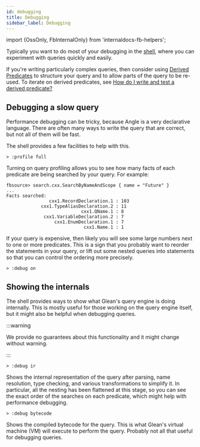 ```yaml
---
id: debugging
title: Debugging
sidebar_label: Debugging
---
```


import {OssOnly, FbInternalOnly} from 'internaldocs-fb-helpers';

Typically you want to do most of your debugging in the
[shell](../shell.md), where you can experiment with queries quickly and
easily.

If you're writing particularly complex queries, then consider using [Derived Predicates](../derived.md) to structure your query and to allow parts of the query to be re-used. To iterate on derived predicates, see [How do I write and test a derived predicate?](../derived.md#how-do-i-write-and-test)

## Debugging a slow query

Performance debugging can be tricky, because Angle is a very declarative language. There are often many ways to write the query that are correct, but not all of them will be fast.

The shell provides a few facilities to help with this.

```
> :profile full
```

Turning on query profiling allows you to see how many facts of each predicate are being searched by your query. For example:

```
fbsource> search.cxx.SearchByNameAndScope { name = "Future" }
...
Facts searched:
                cxx1.RecordDeclaration.1 : 103
             cxx1.TypeAliasDeclaration.2 : 11
                            cxx1.QName.1 : 8
              cxx1.VariableDeclaration.2 : 7
                  cxx1.EnumDeclaration.1 : 7
                             cxx1.Name.1 : 1
```

If your query is expensive, then likely you will see some large numbers next to one or more predicates. This is a sign that you probably want to reorder the statements in your query, or lift out some nested queries into statements so that you can control the ordering more precisely.

```
> :debug on
```

## Showing the internals

The shell provides ways to show what Glean's query engine is doing internally. This is mostly useful for those working on the query engine itself, but it might also be helpful when debugging queries.

:::warning

We provide no guarantees about this functionality and it might change
without warning.

:::

 ```lang=sh
 > :debug ir
 ```

Shows the internal representation of the query after parsing, name resolution, type checking, and various transformations to simplify it.  In particular, all the nesting has been flattened at this stage, so you can see the exact order of the searches on each predicate, which might help with performance debugging.

```lang=sh
> :debug bytecode
```

Shows the compiled bytecode for the query. This is what Glean's virtual machine (VM) will execute to perform the query. Probably not all that useful for debugging queries.
